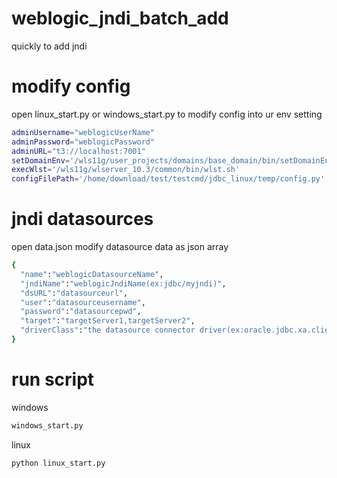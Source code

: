 # weblogic_jndi_batch_add
quickly to add jndi


# modify config

open linux_start.py or windows_start.py to modify config into ur env setting

```bash
adminUsername="weblogicUserName"
adminPassword="weblogicPassword"
adminURL="t3://localhost:7001"
setDomainEnv='/wls11g/user_projects/domains/base_domain/bin/setDomainEnv.sh'
execWlst='/wls11g/wlserver_10.3/common/bin/wlst.sh'
configFilePath='/home/download/test/testcmd/jdbc_linux/temp/config.py'

```

# jndi datasources

open data.json modify datasource data as json array

```bash
{
  "name":"weblogicDatasourceName",
  "jndiName":"weblogicJndiName(ex:jdbc/myjndi)",
  "dsURL":"datasourceurl",
  "user":"datasourceusername",
  "password":"datasourcepwd",
  "target":"targetServer1,targetServer2",
  "driverClass":"the datasource connector driver(ex:oracle.jdbc.xa.client.OracleXADataSource)"
}
```

# run script

windows
```bash
windows_start.py
```
linux
```bash
python linux_start.py
```

